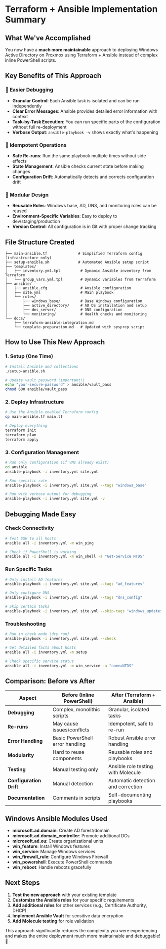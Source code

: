 # Terraform + Ansible Implementation Summary

## What We've Accomplished

You now have a **much more maintainable** approach to deploying Windows Active Directory on Proxmox using Terraform + Ansible instead of complex inline PowerShell scripts.

## Key Benefits of This Approach

### 🔧 **Easier Debugging**
- **Granular Control**: Each Ansible task is isolated and can be run independently
- **Clear Error Messages**: Ansible provides detailed error information with context
- **Task-by-Task Execution**: You can run specific parts of the configuration without full re-deployment
- **Verbose Output**: `ansible-playbook -v` shows exactly what's happening

### 🔄 **Idempotent Operations**
- **Safe Re-runs**: Run the same playbook multiple times without side effects
- **State Management**: Ansible checks current state before making changes
- **Configuration Drift**: Automatically detects and corrects configuration drift

### 🧩 **Modular Design**
- **Reusable Roles**: Windows base, AD, DNS, and monitoring roles can be reused
- **Environment-Specific Variables**: Easy to deploy to dev/staging/production
- **Version Control**: All configuration is in Git with proper change tracking

## File Structure Created

```
├── main-ansible.tf              # Simplified Terraform config (infrastructure only)
├── setup-ansible.sh             # Automated Ansible setup script
├── templates/
│   ├── inventory.yml.tpl         # Dynamic Ansible inventory from Terraform
│   └── group_vars.yml.tpl        # Dynamic variables from Terraform
├── ansible/
│   ├── ansible.cfg               # Ansible configuration
│   ├── site.yml                  # Main playbook
│   └── roles/
│       ├── windows_base/         # Base Windows configuration
│       ├── active_directory/     # AD DS installation and setup
│       ├── dns_server/           # DNS configuration
│       └── monitoring/           # Health checks and monitoring
└── docs/
    ├── terraform-ansible-integration.md
    └── template-preparation.md   # Updated with sysprep script
```

## How to Use This New Approach

### 1. Setup (One Time)
```bash
# Install Ansible and collections
./setup-ansible.sh

# Update vault password (important!)
echo "your-secure-password" > ansible/vault_pass
chmod 600 ansible/vault_pass
```

### 2. Deploy Infrastructure
```bash
# Use the Ansible-enabled Terraform config
cp main-ansible.tf main.tf

# Deploy everything
terraform init
terraform plan
terraform apply
```

### 3. Configuration Management
```bash
# Run only configuration (if VMs already exist)
cd ansible
ansible-playbook -i inventory.yml site.yml

# Run specific role
ansible-playbook -i inventory.yml site.yml --tags "windows_base"

# Run with verbose output for debugging
ansible-playbook -i inventory.yml site.yml -v
```

## Debugging Made Easy

### Check Connectivity
```bash
# Test SSH to all hosts
ansible all -i inventory.yml -m win_ping

# Check if PowerShell is working
ansible all -i inventory.yml -m win_shell -a "Get-Service NTDS"
```

### Run Specific Tasks
```bash
# Only install AD features
ansible-playbook -i inventory.yml site.yml --tags "ad_features"

# Only configure DNS
ansible-playbook -i inventory.yml site.yml --tags "dns_config"

# Skip certain tasks
ansible-playbook -i inventory.yml site.yml --skip-tags "windows_updates"
```

### Troubleshooting
```bash
# Run in check mode (dry run)
ansible-playbook -i inventory.yml site.yml --check

# Get detailed facts about hosts
ansible all -i inventory.yml -m setup

# Check specific service status
ansible all -i inventory.yml -m win_service -a "name=NTDS"
```

## Comparison: Before vs After

| Aspect | Before (Inline PowerShell) | After (Terraform + Ansible) |
|--------|----------------------------|------------------------------|
| **Debugging** | Complex, monolithic scripts | Granular, isolated tasks |
| **Re-runs** | May cause issues/conflicts | Idempotent, safe to re-run |
| **Error Handling** | Basic PowerShell error handling | Robust Ansible error handling |
| **Modularity** | Hard to reuse components | Reusable roles and playbooks |
| **Testing** | Manual testing only | Ansible role testing with Molecule |
| **Configuration Drift** | Manual detection | Automatic detection and correction |
| **Documentation** | Comments in scripts | Self-documenting playbooks |

## Windows Ansible Modules Used

- **microsoft.ad.domain**: Create AD forest/domain
- **microsoft.ad.domain_controller**: Promote additional DCs
- **microsoft.ad.ou**: Create organizational units
- **win_feature**: Install Windows features
- **win_service**: Manage Windows services
- **win_firewall_rule**: Configure Windows Firewall
- **win_powershell**: Execute PowerShell commands
- **win_reboot**: Handle reboots gracefully

## Next Steps

1. **Test the new approach** with your existing template
2. **Customize the Ansible roles** for your specific requirements
3. **Add additional roles** for other services (e.g., Certificate Authority, DHCP)
4. **Implement Ansible Vault** for sensitive data encryption
5. **Add Molecule testing** for role validation

This approach significantly reduces the complexity you were experiencing and makes the entire deployment much more maintainable and debuggable! 🚀
